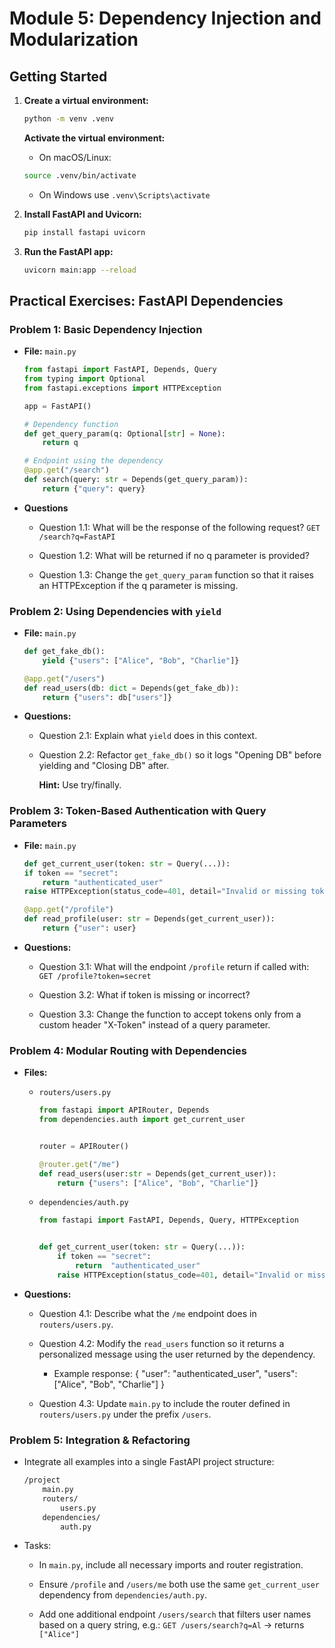 # Module 5: Dependency Injection and Modularization

## Getting Started
1. **Create a virtual environment:**
    ```bash
    python -m venv .venv
    ```
    
    **Activate the virtual environment:**
    - On macOS/Linux:
    ```bash
    source .venv/bin/activate  
    ```
    - On Windows use `.venv\Scripts\activate`
    

1. **Install FastAPI and Uvicorn:**
    ```bash
    pip install fastapi uvicorn
    ```
1. **Run the FastAPI app:**
    ```bash
    uvicorn main:app --reload
    ```
## Practical Exercises: FastAPI Dependencies

### Problem 1: Basic Dependency Injection
- **File:** `main.py`

    ```python
    from fastapi import FastAPI, Depends, Query
    from typing import Optional
    from fastapi.exceptions import HTTPException

    app = FastAPI()

    # Dependency function
    def get_query_param(q: Optional[str] = None):
        return q

    # Endpoint using the dependency
    @app.get("/search")
    def search(query: str = Depends(get_query_param)):
        return {"query": query}
    ```

- **Questions**
    - Question 1.1: What will be the response of the following request? `GET /search?q=FastAPI`

    - Question 1.2: What will be returned if no q parameter is provided?

    - Question 1.3: Change the `get_query_param` function so that it raises an HTTPException if the q parameter is missing.

### Problem 2: Using Dependencies with `yield`
- **File:** `main.py`

    ```python
    def get_fake_db():
        yield {"users": ["Alice", "Bob", "Charlie"]}

    @app.get("/users")
    def read_users(db: dict = Depends(get_fake_db)):
        return {"users": db["users"]}
    ```
- **Questions:**
    - Question 2.1: Explain what `yield` does in this context.

    - Question 2.2: Refactor `get_fake_db()` so it logs "Opening DB" before yielding and "Closing DB" after.
    
        **Hint:** Use try/finally.

### Problem 3: Token-Based Authentication with Query Parameters
- **File:** `main.py`

    ```python
    def get_current_user(token: str = Query(...)):
    if token == "secret":
        return "authenticated_user"
    raise HTTPException(status_code=401, detail="Invalid or missing token")

    @app.get("/profile")
    def read_profile(user: str = Depends(get_current_user)):
        return {"user": user}
    ```
- **Questions:**
    - Question 3.1: What will the endpoint `/profile` return if called with: `GET /profile?token=secret`

    - Question 3.2: What if token is missing or incorrect?

    - Question 3.3: Change the function to accept tokens only from a custom header "X-Token" instead of a query parameter.
### Problem 4: Modular Routing with Dependencies
- **Files:** 
    - `routers/users.py`

        ```python    
        from fastapi import APIRouter, Depends
        from dependencies.auth import get_current_user


        router = APIRouter()

        @router.get("/me")
        def read_users(user:str = Depends(get_current_user)):
            return {"users": ["Alice", "Bob", "Charlie"]} 
        ```
    - `dependencies/auth.py`
        ```python
        from fastapi import FastAPI, Depends, Query, HTTPException


        def get_current_user(token: str = Query(...)):
            if token == "secret":
                return  "authenticated_user"
            raise HTTPException(status_code=401, detail="Invalid or missing token")
        ```
- **Questions:**
    - Question 4.1: Describe what the `/me` endpoint does in `routers/users.py`.

    - Question 4.2: Modify the `read_users` function so it returns a personalized message using the user returned by the dependency.

        - Example response:
            {
            "user": "authenticated_user",
            "users": ["Alice", "Bob", "Charlie"]
            }
    - Question 4.3: Update `main.py` to include the router defined in `routers/users.py` under the prefix `/users`.

### Problem 5: Integration & Refactoring

- Integrate all examples into a single FastAPI project structure:

    ```bash
    /project
        main.py
        routers/
            users.py
        dependencies/
            auth.py
    ```
- Tasks:
    - In `main.py`, include all necessary imports and router registration.

    - Ensure `/profile` and `/users/me` both use the same `get_current_user` dependency from `dependencies/auth.py`.

    - Add one additional endpoint `/users/search` that filters user names based on a query string, e.g.: `GET /users/search?q=Al` → returns `["Alice"]`